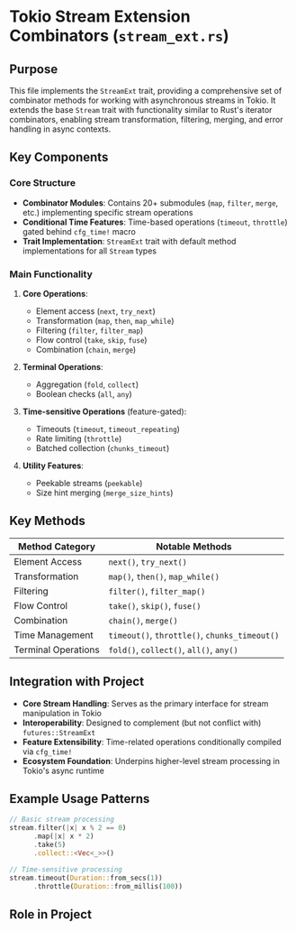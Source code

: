 # Tokio Stream Extension Combinators (`stream_ext.rs`)

## Purpose
This file implements the `StreamExt` trait, providing a comprehensive set of combinator methods for working with asynchronous streams in Tokio. It extends the base `Stream` trait with functionality similar to Rust's iterator combinators, enabling stream transformation, filtering, merging, and error handling in async contexts.

## Key Components

### Core Structure
- **Combinator Modules**: Contains 20+ submodules (`map`, `filter`, `merge`, etc.) implementing specific stream operations
- **Conditional Time Features**: Time-based operations (`timeout`, `throttle`) gated behind `cfg_time!` macro
- **Trait Implementation**: `StreamExt` trait with default method implementations for all `Stream` types

### Main Functionality
1. **Core Operations**:
   - Element access (`next`, `try_next`)
   - Transformation (`map`, `then`, `map_while`)
   - Filtering (`filter`, `filter_map`)
   - Flow control (`take`, `skip`, `fuse`)
   - Combination (`chain`, `merge`)

2. **Terminal Operations**:
   - Aggregation (`fold`, `collect`)
   - Boolean checks (`all`, `any`)

3. **Time-sensitive Operations** (feature-gated):
   - Timeouts (`timeout`, `timeout_repeating`)
   - Rate limiting (`throttle`)
   - Batched collection (`chunks_timeout`)

4. **Utility Features**:
   - Peekable streams (`peekable`)
   - Size hint merging (`merge_size_hints`)

## Key Methods
| Method Category       | Notable Methods                          |
|-----------------------|------------------------------------------|
| Element Access        | `next()`, `try_next()`                   |
| Transformation        | `map()`, `then()`, `map_while()`         |
| Filtering             | `filter()`, `filter_map()`               |
| Flow Control          | `take()`, `skip()`, `fuse()`             |
| Combination           | `chain()`, `merge()`                     |
| Time Management       | `timeout()`, `throttle()`, `chunks_timeout()` |
| Terminal Operations   | `fold()`, `collect()`, `all()`, `any()`  |

## Integration with Project
- **Core Stream Handling**: Serves as the primary interface for stream manipulation in Tokio
- **Interoperability**: Designed to complement (but not conflict with) `futures::StreamExt`
- **Feature Extensibility**: Time-related operations conditionally compiled via `cfg_time!`
- **Ecosystem Foundation**: Underpins higher-level stream processing in Tokio's async runtime

## Example Usage Patterns
```rust
// Basic stream processing
stream.filter(|x| x % 2 == 0)
      .map(|x| x * 2)
      .take(5)
      .collect::<Vec<_>>()

// Time-sensitive processing
stream.timeout(Duration::from_secs(1))
      .throttle(Duration::from_millis(100))
```

## Role in Project